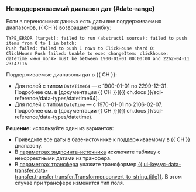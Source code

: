 ### Неподдерживаемый диапазон дат {#date-range}

Если в переносимых данных есть даты вне поддерживаемых диапазонов, {{ CH }} возвращает ошибку:

```text
TYPE_ERROR [target]: failed to run (abstract1 source): failed to push items from 0 to 1 in batch:
Push failed: failed to push 1 rows to ClickHouse shard 0:
ClickHouse Push failed: Unable to exec changeItem: clickhouse:
dateTime <имя_поля> must be between 1900-01-01 00:00:00 and 2262-04-11 23:47:16
```

Поддерживаемые диапазоны дат в {{ CH }}:

* Для полей с типом `DateTime64` — с 1900-01-01 по 2299-12-31. Подробнее см. в [документации {{ CH }}]({{ ch.docs }}/sql-reference/data-types/datetime64).
* Для полей с типом `DateTime` — с 1970-01-01 по 2106-02-07. Подробнее см. в [документации {{ CH }}]({{ ch.docs }}/sql-reference/data-types/datetime).

**Решение:** используйте один из вариантов:

* Приведите все даты в базе-источнике к поддерживаемому в {{ CH }} диапазону.
* В [параметрах эндпоинта-источника](../../../../data-transfer/operations/endpoint/index.md#update) исключите таблицу с некорректными датами из трансфера.
* В [параметрах трансфера](../../../../data-transfer/operations/transfer.md#update) укажите трансформер [{{ ui-key.yc-data-transfer.data-transfer.transfer.transfer.Transformer.convert_to_string.title}}](../../../../data-transfer/concepts/data-transformation.md#convert-to-string). В этом случае при трансфере изменится тип поля.
